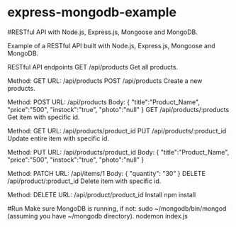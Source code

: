 # express-mongodb-example

#RESTful API with Node.js, Express.js, Mongoose and MongoDB.

Example of a RESTful API built with Node.js, Express.js, Mongoose and MongoDB.

RESTful API endpoints
GET /api/products
Get all products.

Method: GET
URL: /api/products
POST /api/products
Create a new products.

Method: POST
URL: /api/products
Body:
{
	"title":"Product_Name",
	"price":"500",
	"instock":"true",
	"photo":"null"
}
GET /api/products/:products
Get item with specific id.

Method: GET
URL: /api/products/product_id
PUT /api/products/:product_id
Update entire item with specific id.

Method: PUT
URL: /api/products/product_id
Body:
{
	"title":"Product_Name",
	"price":"500",
	"instock":"true",
	"photo":"null"
}


Method: PATCH
URL: /api/items/1
Body:
{
  "quantity": "30"
}
DELETE /api/product/:product_id
Delete item with specific id.

Method: DELETE
URL: /api/product/product_id
Install
npm install

#Run
Make sure MongoDB is running, if not: sudo ~/mongodb/bin/mongod (assuming you have ~/mongodb directory).
nodemon index.js

 
